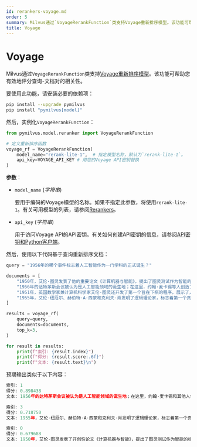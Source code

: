 ```yaml
---
id: rerankers-voyage.md
order: 5
summary: Milvus通过`VoyageRerankFunction`类支持Voyage重新排序模型。该功能可帮助您有效地评分查询-文档对的相关性。
title: Voyage
---
```


# Voyage

Milvus通过`VoyageRerankFunction`类支持[Voyage重新排序模型](https://github.com/FlagOpen/FlagEmbedding/tree/master/FlagEmbedding/reranker)。该功能可帮助您有效地评分查询-文档对的相关性。

要使用此功能，请安装必要的依赖项：

```bash
pip install --upgrade pymilvus
pip install "pymilvus[model]"
```

然后，实例化`VoyageRerankFunction`：

```python
from pymilvus.model.reranker import VoyageRerankFunction

# 定义重新排序函数
voyage_rf = VoyageRerankFunction(
    model_name="rerank-lite-1",  # 指定模型名称，默认为`rerank-lite-1`。
    api_key=VOYAGE_API_KEY # 用您的Voyage API密钥替换
)
```

**参数**：

- `model_name` (*字符串*)

    要用于编码的Voyage模型的名称。如果不指定此参数，将使用`rerank-lite-1`。有关可用模型的列表，请参阅[Rerankers](https://docs.voyageai.com/docs/reranker)。

- `api_key` (*字符串*)

    用于访问Voyage API的API密钥。有关如何创建API密钥的信息，请参阅[API密钥和Python客户端](https://docs.voyageai.com/docs/api-key-and-installation)。

然后，使用以下代码基于查询重新排序文档：

```python
query = "1956年的哪个事件标志着人工智能作为一门学科的正式诞生？"

documents = [
    "1950年，艾伦·图灵发表了他的重要论文《计算机器与智能》，提出了图灵测试作为智能的标准，这是哲学和人工智能发展中的基本概念。",
    "1956年的达特茅斯会议被认为是人工智能领域的诞生地；在这里，约翰·麦卡锡等人创造了术语“人工智能”并阐明了其基本目标。",
    "1951年，英国数学家兼计算机科学家艾伦·图灵还开发了第一个旨在下棋的程序，展示了人工智能在游戏策略中的早期示例。",
    "1955年，艾伦·纽厄尔、赫伯特·A·西蒙和克利夫·肖发明了逻辑理论家，标志着第一个真正的人工智能程序的诞生，该程序能够解决逻辑问题，类似于证明数学定理。"
]

results = voyage_rf(
    query=query,
    documents=documents,
    top_k=3,
)

for result in results:
    print(f"索引: {result.index}")
    print(f"得分: {result.score:.6f}")
    print(f"文本: {result.text}\n")
```

预期输出类似于以下内容：
```python
索引: 1
得分: 0.898438
文本: 1956年的达特茅斯会议被认为是人工智能领域的诞生地；在这里，约翰·麦卡锡和其他人创造了术语“人工智能”，并阐明了其基本目标。

索引: 3
得分: 0.718750
文本: 1955年，艾伦·纽厄尔、赫伯特·A·西蒙和克利夫·肖发明了逻辑理论家，标志着第一个真正的人工智能程序的诞生，该程序能够解决逻辑问题，类似于证明数学定理。

索引: 0
得分: 0.679688
文本: 1950年，艾伦·图灵发表了开创性论文《计算机器与智能》，提出了图灵测试作为智能的标准，这是人工智能哲学和发展中的基础概念。
```